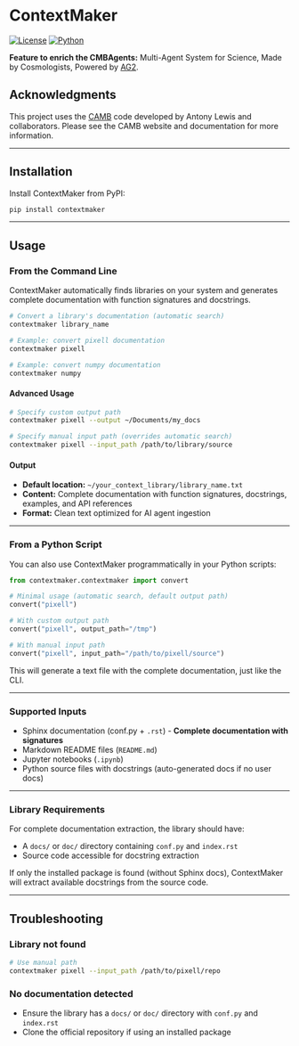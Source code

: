 # ContextMaker

[![License](https://img.shields.io/badge/license-MIT-blue.svg)](LICENSE)
[![Python](https://img.shields.io/badge/Python-3.8%2B-blue)](https://python.org)

**Feature to enrich the CMBAgents:** Multi-Agent System for Science, Made by Cosmologists, Powered by [AG2](https://github.com/ag2ai/ag2).

## Acknowledgments

This project uses the [CAMB](https://camb.info/) code developed by Antony Lewis and collaborators. Please see the CAMB website and documentation for more information.

---

## Installation

Install ContextMaker from PyPI:

```bash
pip install contextmaker
```

---

## Usage

### From the Command Line

ContextMaker automatically finds libraries on your system and generates complete documentation with function signatures and docstrings.

```bash
# Convert a library's documentation (automatic search)
contextmaker library_name

# Example: convert pixell documentation
contextmaker pixell

# Example: convert numpy documentation
contextmaker numpy
```

#### Advanced Usage

```bash
# Specify custom output path
contextmaker pixell --output ~/Documents/my_docs

# Specify manual input path (overrides automatic search)
contextmaker pixell --input_path /path/to/library/source
```

#### Output

- **Default location:** `~/your_context_library/library_name.txt`
- **Content:** Complete documentation with function signatures, docstrings, examples, and API references
- **Format:** Clean text optimized for AI agent ingestion

---

### From a Python Script

You can also use ContextMaker programmatically in your Python scripts:

```python
from contextmaker.contextmaker import convert

# Minimal usage (automatic search, default output path)
convert("pixell")

# With custom output path
convert("pixell", output_path="/tmp")

# With manual input path
convert("pixell", input_path="/path/to/pixell/source")
```

This will generate a text file with the complete documentation, just like the CLI.

---

### Supported Inputs

* Sphinx documentation (conf.py + `.rst`) - **Complete documentation with signatures**
* Markdown README files (`README.md`)
* Jupyter notebooks (`.ipynb`)
* Python source files with docstrings (auto-generated docs if no user docs)

---

### Library Requirements

For complete documentation extraction, the library should have:
- A `docs/` or `doc/` directory containing `conf.py` and `index.rst`
- Source code accessible for docstring extraction

If only the installed package is found (without Sphinx docs), ContextMaker will extract available docstrings from the source code.

---

## Troubleshooting

### Library not found
```bash
# Use manual path
contextmaker pixell --input_path /path/to/pixell/repo
```

### No documentation detected
- Ensure the library has a `docs/` or `doc/` directory with `conf.py` and `index.rst`
- Clone the official repository if using an installed package